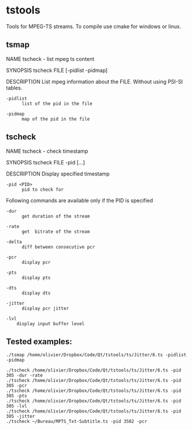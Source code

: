 # tstools
Tools for MPEG-TS streams.
To compile use cmake for windows or linux.

## tsmap
NAME
    tscheck - list mpeg ts content

SYNOPSIS
    tscheck FILE [-pidlist -pidmap]

DESCRIPTION
    List mpeg information about the FILE. Without using PSI-SI tables.

    -pidlist
          list of the pid in the file

    -pidmap
          map of the pid in the file

## tscheck
NAME
   tscheck - check timestamp

SYNOPSIS
   tscheck FILE -pid <PID> [...]

DESCRIPTION
   Display specified timestamp

    -pid <PID>
          pid to check for

   Following commands are available only if the PID is specified

    -dur
          get duration of the stream

    -rate
          get  bitrate of the stream

    -delta
          diff between consecutive pcr

    -pcr
          display pcr

    -pts
          display pts

    -dts
          display dts

    -jitter
          display pcr jitter

    -lvl
        display input buffer level

## Tested examples:
    ./tsmap /home/olivier/Dropbox/Code/Qt/tstools/ts/Jitter/6.ts -pidlist -pidmap

    ./tscheck /home/olivier/Dropbox/Code/Qt/tstools/ts/Jitter/6.ts -pid 305 -dur -rate
    ./tscheck /home/olivier/Dropbox/Code/Qt/tstools/ts/Jitter/6.ts -pid 305 -pcr
    ./tscheck /home/olivier/Dropbox/Code/Qt/tstools/ts/Jitter/6.ts -pid 305 -pts
    ./tscheck /home/olivier/Dropbox/Code/Qt/tstools/ts/Jitter/6.ts -pid 305 -lvl
    ./tscheck /home/olivier/Dropbox/Code/Qt/tstools/ts/Jitter/6.ts -pid 305 -jitter
    ./tscheck ~/Bureau/MPTS_Txt-Subtitle.ts -pid 3502 -pcr
